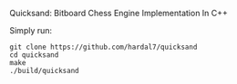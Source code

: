 
Quicksand: Bitboard Chess Engine Implementation In C++

Simply run:

    git clone https://github.com/hardal7/quicksand
    cd quicksand
    make
    ./build/quicksand

